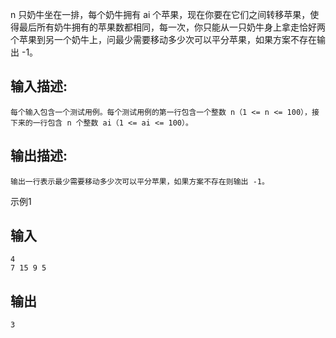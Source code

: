 n 只奶牛坐在一排，每个奶牛拥有 ai 个苹果，现在你要在它们之间转移苹果，使得最后所有奶牛拥有的苹果数都相同，每一次，你只能从一只奶牛身上拿走恰好两个苹果到另一个奶牛上，问最少需要移动多少次可以平分苹果，如果方案不存在输出 -1。

## 输入描述:

```
每个输入包含一个测试用例。每个测试用例的第一行包含一个整数 n（1 <= n <= 100），接下来的一行包含 n 个整数 ai（1 <= ai <= 100）。
```

## 输出描述:

```
输出一行表示最少需要移动多少次可以平分苹果，如果方案不存在则输出 -1。
```

示例1

## 输入

```
4
7 15 9 5
```

## 输出

```
3
```